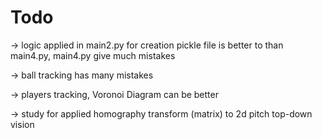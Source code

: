 # Todo 

-> logic applied in main2.py for creation pickle file is better to than main4.py, main4.py give much mistakes

-> ball tracking has many mistakes

-> players tracking, Voronoi Diagram can be better

-> study for applied homography transform (matrix) to 2d pitch top-down vision